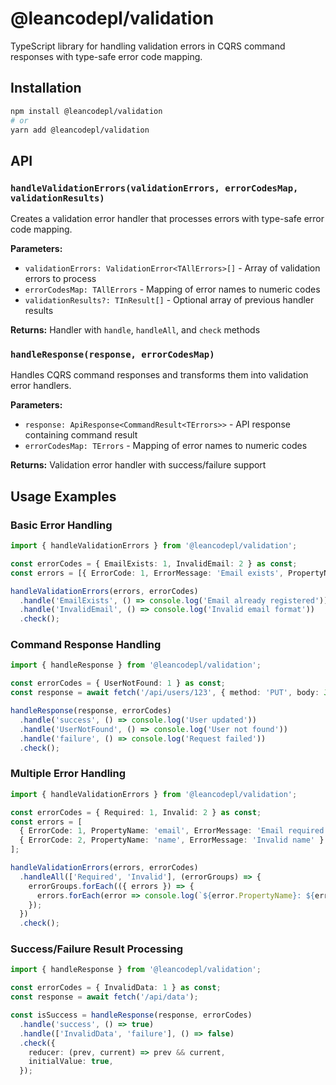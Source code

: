 # @leancodepl/validation

TypeScript library for handling validation errors in CQRS command responses with type-safe error code mapping.

## Installation

```bash
npm install @leancodepl/validation
# or
yarn add @leancodepl/validation
```

## API

### `handleValidationErrors(validationErrors, errorCodesMap, validationResults)`

Creates a validation error handler that processes errors with type-safe error code mapping.

**Parameters:**
- `validationErrors: ValidationError<TAllErrors>[]` - Array of validation errors to process
- `errorCodesMap: TAllErrors` - Mapping of error names to numeric codes
- `validationResults?: TInResult[]` - Optional array of previous handler results

**Returns:** Handler with `handle`, `handleAll`, and `check` methods

### `handleResponse(response, errorCodesMap)`

Handles CQRS command responses and transforms them into validation error handlers.

**Parameters:**
- `response: ApiResponse<CommandResult<TErrors>>` - API response containing command result
- `errorCodesMap: TErrors` - Mapping of error names to numeric codes

**Returns:** Validation error handler with success/failure support

## Usage Examples

### Basic Error Handling

```typescript
import { handleValidationErrors } from '@leancodepl/validation';

const errorCodes = { EmailExists: 1, InvalidEmail: 2 } as const;
const errors = [{ ErrorCode: 1, ErrorMessage: 'Email exists', PropertyName: 'Email', AttemptedValue: 'user@example.com' }];

handleValidationErrors(errors, errorCodes)
  .handle('EmailExists', () => console.log('Email already registered'))
  .handle('InvalidEmail', () => console.log('Invalid email format'))
  .check();
```

### Command Response Handling

```typescript
import { handleResponse } from '@leancodepl/validation';

const errorCodes = { UserNotFound: 1 } as const;
const response = await fetch('/api/users/123', { method: 'PUT', body: JSON.stringify({ name: 'John' }) });

handleResponse(response, errorCodes)
  .handle('success', () => console.log('User updated'))
  .handle('UserNotFound', () => console.log('User not found'))
  .handle('failure', () => console.log('Request failed'))
  .check();
```

### Multiple Error Handling

```typescript
import { handleValidationErrors } from '@leancodepl/validation';

const errorCodes = { Required: 1, Invalid: 2 } as const;
const errors = [
  { ErrorCode: 1, PropertyName: 'email', ErrorMessage: 'Email required' },
  { ErrorCode: 2, PropertyName: 'name', ErrorMessage: 'Invalid name' }
];

handleValidationErrors(errors, errorCodes)
  .handleAll(['Required', 'Invalid'], (errorGroups) => {
    errorGroups.forEach(({ errors }) => {
      errors.forEach(error => console.log(`${error.PropertyName}: ${error.ErrorMessage}`));
    });
  })
  .check();
```

### Success/Failure Result Processing

```typescript
import { handleResponse } from '@leancodepl/validation';

const errorCodes = { InvalidData: 1 } as const;
const response = await fetch('/api/data');

const isSuccess = handleResponse(response, errorCodes)
  .handle('success', () => true)
  .handle(['InvalidData', 'failure'], () => false)
  .check({
    reducer: (prev, current) => prev && current,
    initialValue: true,
  });
```